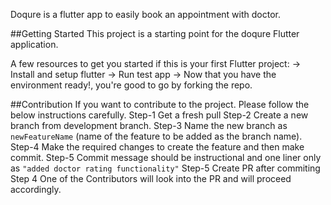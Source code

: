 Doqure is a flutter app to easily book an appointment with doctor.

##Getting Started
This project is a starting point for the doqure Flutter application.

A few resources to get you started if this is your first Flutter project:
-> Install and setup flutter
-> Run test app
-> Now that you have the environment ready!, you're good to go by forking the repo.

##Contribution
If you want to contribute to the project. Please follow the below instructions carefully.
Step-1  Get a fresh pull
Step-2  Create a new branch from development branch.
Step-3  Name the new branch as ```newFeatureName``` (name of the feature to be added as the branch name).
Step-4  Make the required changes to create the feature and then make commit.
Step-5  Commit message should be instructional and one liner only as ```"added doctor rating functionality"```
Step-5	Create PR after commiting
Step 4	One of the Contributors will look into the PR and will proceed accordingly.
